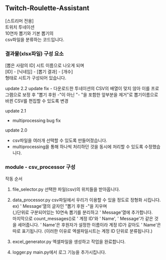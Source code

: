## Twitch-Roulette-Assistant
[스트리머 전용]  
트위치
투네이션  
10연차 뽑기와 기본 뽑기의  
csv파일을 분류하는 코드입니다.  

### 결과물(xlsx파일) 구성 요소
[뽑은 사람의 ID] 시트 이름으로 나오게 되며  
[ID] - [닉네임] - [뽑기 결과] - [개수]  
형태로 시트가 구성되어 있습니다.  

update 2.2
update fix - 
다운로드한 투네이션의 CSV의 배열이 맞지 않아
이를 프로그램으로 보정 후
"뽑기 후원 -"이 아닌 "- "을 포함한 앞부분을 제거"로 뽑기이름으로 바뀐 CSV를 편집할 수 있도록 변경

update 2.1  
+ multiprocessing bug fix  
   
update 2.0  
+ csv파일을 여러개 선택할 수 있도록 만들어졌습니다.  
+ multiprocessing을 통해 하나씩 처리하던 것을 동시에 처리할 수 있도록 수정했습니다.  

### module - csv_processor 구성
작동 순서  
1. file_selector.py
선택한 파일(csv)의 위치들을 받아옵니다.  

2. data_processor.py
csv파일에서 우리가 이용할 수 있을 정도로 정형화 시킵니다.  
ex) ' Message'열의 글자인 "뽑기 후원 -"을 지우며  
(,)단위로 구분되어있는 10연속 뽑기를 분리하고 ' Message'열에 추가합니다.  
마지막으로 count_messages()로 ' 계정 ID'와 ' Name', ' Message'가 같은 것을 세어줍니다.
' Name'은 후원자가 설정한 이름이라 계정 ID가 같아도 ' Name'은 따로 표기됩니다.
(이러한 이유로 엑셀파일시트는 계정 ID 단위로 분류됩니다.)
  
3. excel_generator.py
엑셀파일을 생성하고 작업을 완료합니다.  
  
4. logger.py
main.py에서 로그 기능을 추가시킵니다.
